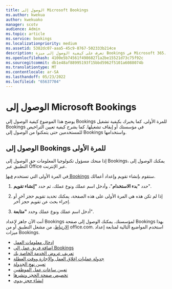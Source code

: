 ```yaml
---
title: الوصول إلى Microsoft Bookings
ms.author: kwekua
author: kwekuako
manager: scotv
audience: Admin
ms.topic: article
ms.service: bookings
ms.localizationpriority: medium
ms.assetid: 5382dc07-aaa5-45c9-8767-502333b214ce
description: تعرف على كيفية الوصول إلى ميزة Bookings في Microsoft 365.
ms.openlocfilehash: 4100e5b74561f49868271a2be15521d73c75f92c
ms.sourcegitcommit: db1e48af88995193f15bbd5962f5101a6088074b
ms.translationtype: MT
ms.contentlocale: ar-SA
ms.lasthandoff: 05/23/2022
ms.locfileid: "65637704"
---
```

# <a name="get-access-to-microsoft-bookings"></a>الوصول إلى Microsoft Bookings

يوضح هذا الموضوع كيفية الوصول إلى Bookings للمرة الأولى. كما يخبرك بكيفية تشغيل Bookings في مؤسستك أو إيقاف تشغيلها. كما يشرح كيفية تعيين التراخيص للمستخدمين حتى يتمكنوا من الوصول إلى Bookings واستخدامها.

## <a name="access-bookings-for-the-first-time"></a>الوصول إلى Bookings للمرة الأولى

إذا منحك مسؤول تكنولوجيا المعلومات حق الوصول إلى Bookings، يمكنك الوصول إلى التطبيق عبر Office عبر الإنترنت.

في المرة الأولى التي تستخدم [فيها Bookings](https://outlook.office.com/bookings/onboarding) ستقوم بإنشاء تقويم وإعداد أعمالك.

1. حدد **"بدء الاستخدام**"، وأدخل اسم عملك ونوع عملك، ثم حدد **"إنشاء تقويم**".

1. إذا لم تكن هذه هي المرة الأولى على هذه الصفحة، يمكنك تحديد تقويم حجز آخر أو إجراء بحث عن تقويم حجز آخر.

1. أدخل اسم عملك ونوع عملك وحدد **"متابعة**".

أنت الآن جاهز لإعداد Bookings لمؤسستك. يمكنك الوصول إلى صفحة Bookings بهذا [الارتباط](https://outlook.office.com/bookings/onboarding)، من مشغل التطبيق أو من office.com. استخدم المواضيع التالية لمتابعة إعداد ميزات Bookings.

- [إدخال معلومات العمل](enter-business-information.md)
- [إضافة فريق عمل إلى Bookings](add-staff.md)
- [تعريف عروض الخدمة الخاصة بك](define-service-offerings.md)
- [جدولة عمليات إغلاق العمل والإجازة ووقت العطلة](schedule-closures-time-off-vacation.md)
- [تعيين نهج الجدولة](set-scheduling-policies.md)
- [تعيين ساعات عمل الموظفين](employee-hours.md)
- [تخصيص صفحة الحجز ونشرها](customize-booking-page.md)
- [إنشاء حجز يدوي](create-a-manual-booking.md)